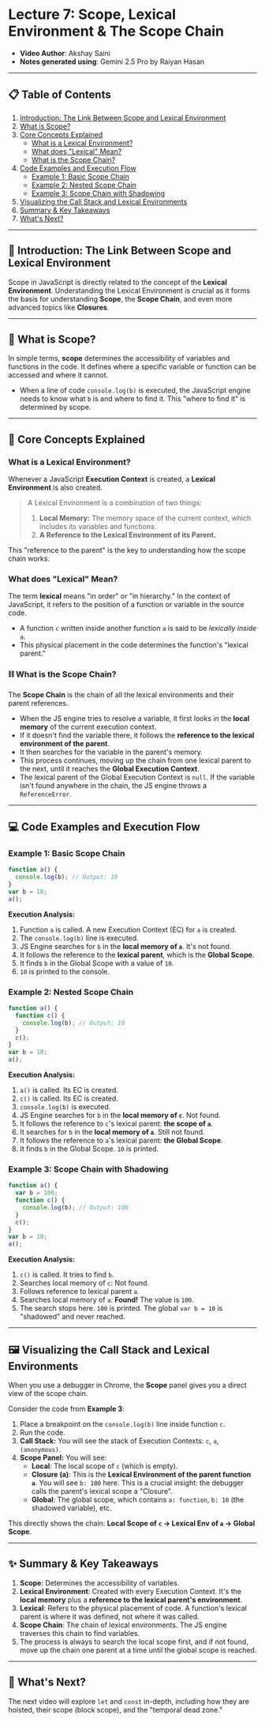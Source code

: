 # Lecture 7: Scope, Lexical Environment & The Scope Chain

*   **Video Author**: Akshay Saini  
*   **Notes generated using**: Gemini 2.5 Pro by Raiyan Hasan

---

## 📋 Table of Contents

1.  [Introduction: The Link Between Scope and Lexical Environment](#-introduction-the-link-between-scope-and-lexical-environment)
2.  [What is Scope?](#-what-is-scope)
3.  [Core Concepts Explained](#-core-concepts-explained)
    *   [What is a Lexical Environment?](#-what-is-a-lexical-environment)
    *   [What does "Lexical" Mean?](#-what-does-lexical-mean)
    *   [What is the Scope Chain?](#-what-is-the-scope-chain)
4.  [Code Examples and Execution Flow](#-code-examples-and-execution-flow)
    *   [Example 1: Basic Scope Chain](#example-1-basic-scope-chain)
    *   [Example 2: Nested Scope Chain](#example-2-nested-scope-chain)
    *   [Example 3: Scope Chain with Shadowing](#example-3-scope-chain-with-shadowing)
5.  [Visualizing the Call Stack and Lexical Environments](#-visualizing-the-call-stack-and-lexical-environments)
6.  [Summary & Key Takeaways](#-summary--key-takeaways)
7.  [What's Next?](#-whats-next)

---

## 🔗 Introduction: The Link Between Scope and Lexical Environment

Scope in JavaScript is directly related to the concept of the **Lexical Environment**. Understanding the Lexical Environment is crucial as it forms the basis for understanding **Scope**, the **Scope Chain**, and even more advanced topics like **Closures**.

---

## 🤔 What is Scope?

In simple terms, **scope** determines the accessibility of variables and functions in the code. It defines where a specific variable or function can be accessed and where it cannot.

*   When a line of code `console.log(b)` is executed, the JavaScript engine needs to know what `b` is and where to find it. This "where to find it" is determined by scope.

---

## 🧠 Core Concepts Explained

### What is a Lexical Environment?

Whenever a JavaScript **Execution Context** is created, a **Lexical Environment** is also created.

> A Lexical Environment is a combination of two things:
> 1.  **Local Memory:** The memory space of the current context, which includes its variables and functions.
> 2.  **A Reference to the Lexical Environment of its Parent.**

This "reference to the parent" is the key to understanding how the scope chain works.

### What does "Lexical" Mean?

The term **lexical** means "in order" or "in hierarchy." In the context of JavaScript, it refers to the position of a function or variable in the source code.

*   A function `c` written inside another function `a` is said to be *lexically inside* `a`.
*   This physical placement in the code determines the function's "lexical parent."

### ⛓️ What is the Scope Chain?

The **Scope Chain** is the chain of all the lexical environments and their parent references.

*   When the JS engine tries to resolve a variable, it first looks in the **local memory** of the current execution context.
*   If it doesn't find the variable there, it follows the **reference to the lexical environment of the parent**.
*   It then searches for the variable in the parent's memory.
*   This process continues, moving up the chain from one lexical parent to the next, until it reaches the **Global Execution Context**.
*   The lexical parent of the Global Execution Context is `null`. If the variable isn't found anywhere in the chain, the JS engine throws a `ReferenceError`.

---

## 💻 Code Examples and Execution Flow

### Example 1: Basic Scope Chain

```js
function a() {
  console.log(b); // Output: 10
}
var b = 10;
a();
```

**Execution Analysis:**
1.  Function `a` is called. A new Execution Context (EC) for `a` is created.
2.  The `console.log(b)` line is executed.
3.  JS Engine searches for `b` in the **local memory of `a`**. It's not found.
4.  It follows the reference to the **lexical parent**, which is the **Global Scope**.
5.  It finds `b` in the Global Scope with a value of `10`.
6.  `10` is printed to the console.

### Example 2: Nested Scope Chain

```js
function a() {
  function c() {
    console.log(b); // Output: 10
  }
  c();
}
var b = 10;
a();
```

**Execution Analysis:**
1.  `a()` is called. Its EC is created.
2.  `c()` is called. Its EC is created.
3.  `console.log(b)` is executed.
4.  JS Engine searches for `b` in the **local memory of `c`**. Not found.
5.  It follows the reference to `c`'s lexical parent: **the scope of `a`**.
6.  It searches for `b` in the **local memory of `a`**. Still not found.
7.  It follows the reference to `a`'s lexical parent: **the Global Scope**.
8.  It finds `b` in the Global Scope. `10` is printed.

### Example 3: Scope Chain with Shadowing

```js
function a() {
  var b = 100;
  function c() {
    console.log(b); // Output: 100
  }
  c();
}
var b = 10;
a();
```
**Execution Analysis:**
1.  `c()` is called. It tries to find `b`.
2.  Searches local memory of `c`: Not found.
3.  Follows reference to lexical parent `a`.
4.  Searches local memory of `a`: **Found!** The value is `100`.
5.  The search stops here. `100` is printed. The global `var b = 10` is "shadowed" and never reached.

---

## 🖼️ Visualizing the Call Stack and Lexical Environments

When you use a debugger in Chrome, the **Scope** panel gives you a direct view of the scope chain.

Consider the code from **Example 3**:
1.  Place a breakpoint on the `console.log(b)` line inside function `c`.
2.  Run the code.
3.  **Call Stack:** You will see the stack of Execution Contexts: `c`, `a`, `(anonymous)`.
4.  **Scope Panel:** You will see:
    *   **Local**: The local scope of `c` (which is empty).
    *   **Closure (a)**: This is the **Lexical Environment of the parent function `a`**. You will see `b: 100` here. This is a crucial insight: the debugger calls the parent's lexical scope a "Closure".
    *   **Global**: The global scope, which contains `a: function`, `b: 10` (the shadowed variable), etc.

This directly shows the chain: **Local Scope of `c` -> Lexical Env of `a` -> Global Scope**.

---

## ✨ Summary & Key Takeaways

1.  **Scope**: Determines the accessibility of variables.
2.  **Lexical Environment**: Created with every Execution Context. It's the **local memory** plus a **reference to the lexical parent's environment**.
3.  **Lexical**: Refers to the physical placement of code. A function's lexical parent is where it was defined, not where it was called.
4.  **Scope Chain**: The chain of lexical environments. The JS engine traverses this chain to find variables.
5.  The process is always to search the local scope first, and if not found, move up the chain one parent at a time until the global scope is reached.

---

## 🔮 What's Next?

The next video will explore `let` and `const` in-depth, including how they are hoisted, their scope (block scope), and the "temporal dead zone."
